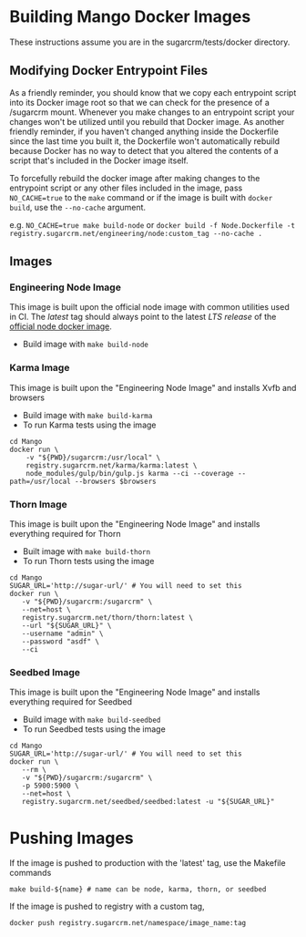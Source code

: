 # Building Mango Docker Images

These instructions assume you are in the sugarcrm/tests/docker directory.

## Modifying Docker Entrypoint Files

As a friendly reminder, you should know that we copy each entrypoint script
into its Docker image root so that we can check for the presence of a /sugarcrm
mount. Whenever you make changes to an entrypoint script your changes won't be
utilized until you rebuild that Docker image. As another friendly reminder, if
you haven't changed anything inside the Dockerfile since the last time you
built it, the Dockerfile won't automatically rebuild because Docker has no way
to detect that you altered the contents of a script that's included in the
Docker image itself.

To forcefully rebuild the docker image after making changes to the entrypoint
script or any other files included in the image, pass `NO_CACHE=true` to the
`make` command or if the image is built with `docker build`, use the
`--no-cache` argument.

e.g. `NO_CACHE=true make build-node` or
`docker build -f Node.Dockerfile -t registry.sugarcrm.net/engineering/node:custom_tag --no-cache .`

## Images

### Engineering Node Image

This image is built upon the official node image with common utilities used in CI. 
The *latest* tag should always point to the latest *LTS release* of the [official node docker image](https://hub.docker.com/_/node/).

* Build image with `make build-node`

### Karma Image

This image is built upon the "Engineering Node Image" and installs Xvfb and browsers

* Build image with `make build-karma`
* To run Karma tests using the image
```
cd Mango
docker run \
    -v "${PWD}/sugarcrm:/usr/local" \
    registry.sugarcrm.net/karma/karma:latest \
    node_modules/gulp/bin/gulp.js karma --ci --coverage --path=/usr/local --browsers $browsers
```

### Thorn Image

This image is built upon the "Engineering Node Image" and installs everything required for Thorn

* Built image with `make build-thorn`
* To run Thorn tests using the image
```
cd Mango
SUGAR_URL='http://sugar-url/' # You will need to set this
docker run \
   -v "${PWD}/sugarcrm:/sugarcrm" \
   --net=host \
   registry.sugarcrm.net/thorn/thorn:latest \
   --url "${SUGAR_URL}" \
   --username "admin" \
   --password "asdf" \
   --ci
```

### Seedbed Image

This image is built upon the "Engineering Node Image" and installs everything required for Seedbed

* Build image with `make build-seedbed`
* To run Seedbed tests using the image
```
cd Mango
SUGAR_URL='http://sugar-url/' # You will need to set this
docker run \
   --rm \
   -v "${PWD}/sugarcrm:/sugarcrm" \
   -p 5900:5900 \
   --net=host \
   registry.sugarcrm.net/seedbed/seedbed:latest -u "${SUGAR_URL}"
```

# Pushing Images

If the image is pushed to production with the 'latest' tag, use the Makefile commands

```
make build-${name} # name can be node, karma, thorn, or seedbed
```

If the image is pushed to registry with a custom tag,
```
docker push registry.sugarcrm.net/namespace/image_name:tag
```
